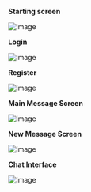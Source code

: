 **Starting screen**

![image](https://user-images.githubusercontent.com/83706912/117145634-fc24b900-add0-11eb-8823-f36a1b7b3534.png)

**Login**

![image](https://user-images.githubusercontent.com/83706912/117145730-165e9700-add1-11eb-9d4b-1bd5ab55f202.png)

**Register**

![image](https://user-images.githubusercontent.com/83706912/117145764-1eb6d200-add1-11eb-8dfa-cbf05cb7898f.png)

**Main Message Screen**

![image](https://user-images.githubusercontent.com/83706912/117146287-abfa2680-add1-11eb-8478-50e71822d409.png)

**New Message Screen**

![image](https://user-images.githubusercontent.com/83706912/117146338-ba484280-add1-11eb-8b0f-ba105e58a5ac.png)

**Chat Interface**

![image](https://user-images.githubusercontent.com/83706912/117146382-c7653180-add1-11eb-9293-6118c2f883b6.png)

